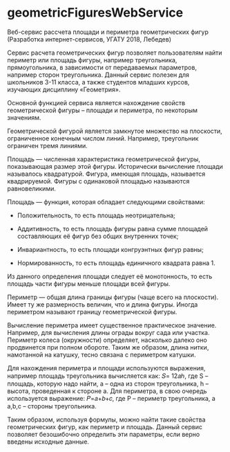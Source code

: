 # geometricFiguresWebService
Веб-сервис рассчета площади и периметра геометрических фигур (Разработка интернет-сервисов, УГАТУ 2018, Лебедев)

 Сервис расчета геометрических фигур позволяет пользователям найти периметр или площадь фигуры, например треугольника, прямоугольника, в зависимости от передаваемых параметров, например сторон треугольника. Данный сервис полезен для школьников 3-11 класса, а также студентов младших курсов, изучающих дисциплину «Геометрия».

Основной функцией сервиса является нахождение свойств геометрической фигуры – площади и периметра, по некоторым значениям.

Геометрической фигурой является замкнутое множество на плоскости, ограниченное конечным числом линий. Например, треугольник ограничен тремя линиями.

Площадь — численная характеристика геометрической фигуры, показывающая размер этой фигуры. Исторически вычисление площади называлось квадратурой. Фигура, имеющая площадь, называется квадрируемой. Фигуры с одинаковой площадью называются равновеликими.

Площадь — функция, которая обладает следующими свойствами:

* Положительность, то есть площадь неотрицательна;

* Аддитивность, то есть площадь фигуры равна сумме площадей составляющих её фигур без общих внутренних точек;

* Инвариантность, то есть площади конгруэнтных фигур равны;

* Нормированность, то есть площадь единичного квадрата равна 1.

Из данного определения площади следует её монотонность, то есть площадь части фигуры меньше площади всей фигуры.

Периметр — общая длина границы фигуры (чаще всего на плоскости). Имеет ту же размерность величин, что и длина фигуры. Иногда периметром называют границу геометрической фигуры.

Вычисление периметра имеет существенное практическое значение. Например, для вычисления длины ограды вокруг сада или участка. Периметр колеса (окружности) определяет, насколько далеко оно продвинется при полном обороте. Таким же образом, длина нитки, намотанной на катушку, тесно связана с периметром катушки.

Для нахождения периметра и площади используются выражения, например площадь треугольника вычисляется как: 𝑆= 12𝑎ℎ, где S – площадь, которую надо найти, a – одна из сторон треугольника, h – высота, проведенная к стороне a. Для периметра, в свою очередь используется выражение: 𝑃=𝑎+𝑏+𝑐, где P – периметр треугольника, а a,b,c – стороны треугольника.

Таким образом, используя формулы, можно найти такие свойства геометрических фигур, как периметр и площадь. Данный сервис позволяет безошибочно определить эти параметры, если верно введены исходные данные.
